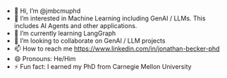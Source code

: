 - 👋 Hi, I’m @jmbcmuphd
- 👀 I’m interested in Machine Learning including GenAI / LLMs. This includes AI Agents and other applications.
- 🌱 I’m currently learning LangGraph
- 💞️ I’m looking to collaborate on GenAI / LLM projects
- 📫 How to reach me https://www.linkedin.com/in/jonathan-becker-phd
- 😄 Pronouns: He/Him
- ⚡ Fun fact: I earned my PhD from Carnegie Mellon University

<!---
jmbcmuphd/jmbcmuphd is a ✨ special ✨ repository because its `README.md` (this file) appears on your GitHub profile.
You can click the Preview link to take a look at your changes.
--->
